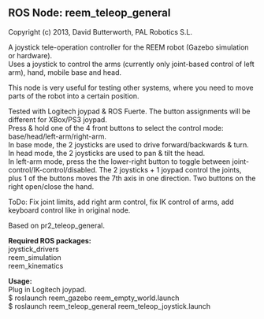 ROS Node: reem_teleop_general
-----------------------------------
Copyright (c) 2013, David Butterworth, PAL Robotics S.L. 
<br>

A joystick tele-operation controller for the REEM robot (Gazebo simulation or hardware).<br>
Uses a joystick to control the arms (currently only joint-based control of left arm), hand, mobile base and head.

This node is very useful for testing other systems, where you need to move parts of the robot into a certain position.

Tested with Logitech joypad & ROS Fuerte. The button assignments will be different for XBox/PS3 joypad.<br>
Press & hold one of the 4 front buttons to select the control mode: base/head/left-arm/right-arm.<br>
In base mode, the 2 joysticks are used to drive forward/backwards & turn.<br>
In head mode, the 2 joysticks are used to pan & tilt the head.<br>
In left-arm mode, press the the lower-right button to toggle between joint-control/IK-control/disabled. The 2 joysticks + 1 joypad control the joints, plus 1 of the buttons moves the 7th axis in one direction. Two buttons on the right open/close the hand.

ToDo: Fix joint limits, add right arm control, fix IK control of arms, add keyboard control like in original node.

Based on pr2_teleop_general.


**Required ROS packages:** <br>
joystick_drivers<br>
reem_simulation<br>
reem_kinematics<br>

**Usage:** <br>
Plug in Logitech joypad.<br>
$ roslaunch reem_gazebo reem_empty_world.launch <br>
$ roslaunch reem_teleop_general reem_teleop_joystick.launch <br>
